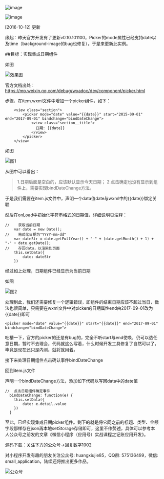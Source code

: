 ![image](https://static.oschina.net/uploads/img/201609/29105311_kzIA.png)

![image](https://static.oschina.net/uploads/img/201609/29105327_HaHf.png)

[2016-10-12] 更新

缘起：昨天官方开发有了更新v0.10.101100，Picker的mode属性已经支持date以及time（background-image的bug也修复），于是来更新此实例。

##目标：实现集成日期组件

如图

![效果图](http://p3.pstatp.com/large/e9400072ca431532e71 "目标效果")

官方文档出处：https://mp.weixin.qq.com/debug/wxadoc/dev/component/picker.html

步骤，在item.wxml文件中增加一个picker组件，如下：

```
    <view class="section">
        <picker mode="date" value="{{date}}" start="2015-09-01" end="2017-09-01" bindchange="bindDateChange">
		    <view class="section__title">
		      日期: {{date}}
		    </view>
		</picker>
    </view>
```

如图

![图1](http://p1.pstatp.com/large/f01000261d5adfc4dff "静态页面")

从图中可以看出：

>1.日期后面是空白的，应该默认显示今天日期；
2.点击确定也没有显示到组件上，需要实现bindDateChange方法。

于是我们需要在item.js文件中，声明一个data值date与wxml中的{{date}}绑定关联

然后在onLoad中初始化字符串格式的日期值，详细说明见注释：

```
//    获取当前日期
    var date = new Date();
//    格式化日期为"YYYY-mm-dd"
    var dateStr = date.getFullYear() + "-" + (date.getMonth() + 1) + "-" + date.getDate();
//    存回data，以渲染到页面
    this.setData({
    	date: dateStr
    })
```

经过如上处理，日期组件已经显示为当前日期

如图

![图2](http://p3.pstatp.com/large/f01000261d6fed4fb25 "静态页面")

处理到此，我们还需要修复一个逻辑错误，即组件的结束日期应该不超过当日，做法也很简单，只需要在wxml文件中对picker的日期属性end由2017-09-01改为{{date}}即可

```
<picker mode="date" value="{{date}}" start="{{date}}" end="2017-09-01" bindchange="bindDateChange">
```

吐槽一下，官方的picker的还是有bug的，完全不听start与end使唤，仍可以选任意日期，暂时不去理会，代码就这么写着，什么时候开发工具修复了自然可以了，毕竟是现在还只是内测，就将就用着。

接下来处理日期组件点击确认事件bindDateChange

回到item.js文件

声明一个bindDateChange方法，添加如下代码以写回data中的date值

```
//  点击日期组件确定事件
  bindDateChange: function(e) {
    this.setData({
        date: e.detail.value
    })
  }
```

至此，已经实现集成日期picker组件。剩下的就是将它同之前的标题、类型、金额字段那样存在json再本地setStorage存储即可，这里不作赘述，具体可以参考本人公众号之前发的文章《微信小程序（应用号）实战课程之记账应用开发》。

源码下载：关注下方的公众号->回复数字1002

对小程序开发有趣的朋友关注公众号: huangxiujie85，QQ群: 575136499，微信: small_application，陆续还将推出更多作品。

![公众号](https://static.oschina.net/uploads/img/201610/07111145_qD6d.jpg "二维码")